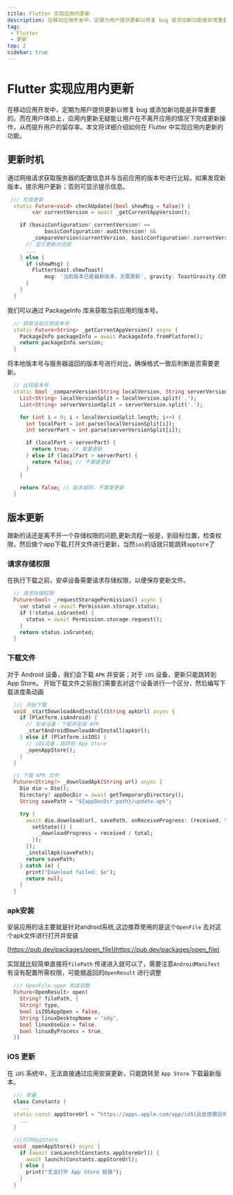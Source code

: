 ```yaml
---
title: Flutter 实现应用内更新
description: 在移动应用开发中，定期为用户提供更新以修复 bug 或添加新功能是非常重要的。而在用户体验上，应用内更新无疑能让用户在不离开应用的情况下完成更新操作，从而提升用户的留存率。本文将详细介绍如何在 Flutter 中实现应用内更新的功能。
tag:
 - Flutter
 - 更新
top: 2
sidebar: true
---
```


# Flutter 实现应用内更新

在移动应用开发中，定期为用户提供更新以修复 bug 或添加新功能是非常重要的。而在用户体验上，应用内更新无疑能让用户在不离开应用的情况下完成更新操作，从而提升用户的留存率。本文将详细介绍如何在 Flutter 中实现应用内更新的功能。

## 更新时机

通过网络请求获取服务器的配置信息并与当前应用的版本号进行比较。如果发现新版本，提示用户更新；否则可显示提示信息。

```dart 
 /// 检查更新
  static Future<void> checkUpdate({bool showMsg = false}) {
        var currentVersion = await _getCurrentAppVersion();

    if (basicConfiguration!.currentVersion! ==
            basicConfiguration!.auditVersion! &&
        _compareVersion(currentVersion, basicConfiguration!.currentVersion!)) {
      // 显示更新对话框
      ...
    } else {
      if (showMsg) {
        Fluttertoast.showToast(
            msg: '当前版本已是最新版本，无需更新', gravity: ToastGravity.CENTER);
      }
    }
  }

```
我们可以通过 PackageInfo 库来获取当前应用的版本号。
```dart
  // 获取当前应用版本号
  static Future<String> _getCurrentAppVersion() async {
    PackageInfo packageInfo = await PackageInfo.fromPlatform();
    return packageInfo.version;
  }

```
将本地版本号与服务器返回的版本号进行对比，确保格式一致后判断是否需要更新。
```dart
  // 比较版本号
  static bool _compareVersion(String localVersion, String serverVersion) {
    List<String> localVersionSplit = localVersion.split('.');
    List<String> serverVersionSplit = serverVersion.split('.');

    for (int i = 0; i < localVersionSplit.length; i++) {
      int localPart = int.parse(localVersionSplit[i]);
      int serverPart = int.parse(serverVersionSplit[i]);

      if (localPart < serverPart) {
        return true; // 需要更新
      } else if (localPart > serverPart) {
        return false; // 不需要更新
      }
    }

    return false; // 版本相同，不需要更新
  }

```

## 版本更新

跟新的话还是离不开一个存储权限的问题,更新流程一般是，到目标位置，检查权限，然后做个app下载,打开文件进行更新，当然`ios`的话就只能跳转`apptore`了

### 请求存储权限

在执行下载之前，安卓设备需要请求存储权限，以便保存更新文件。
```dart
  // 请求存储权限
  Future<bool> _requestStoragePermission() async {
    var status = await Permission.storage.status;
    if (!status.isGranted) {
      status = await Permission.storage.request();
    }
    return status.isGranted;
  }
```

### 下载文件
对于 Android 设备，我们会下载 `APK` 并安装；对于 `iOS` 设备，更新只能跳转到 App Store。
开始下载文件之前我们需要去对这个设备进行一个区分，然后编写下载进度条动画

```dart
  /// 开始下载
  void _startDownloadAndInstall(String apkUrl) async {
    if (Platform.isAndroid) {
      // 安卓设备：下载并安装 APK
      _startAndroidDownloadAndInstall(apkUrl);
    } else if (Platform.isIOS) {
      // iOS设备：跳转到 App Store
      _openAppStore();
    }
  }

  // 下载 APK 文件
  Future<String?> _downloadApk(String url) async {
    Dio dio = Dio();
    Directory? appDocDir = await getTemporaryDirectory();
    String savePath = "${appDocDir.path}/update.apk";

    try {
      await dio.download(url, savePath, onReceiveProgress: (received, total) {
        setState(() {
          _downloadProgress = received / total;
        });
      });
      _installApk(savePath);
      return savePath;
    } catch (e) {
      print("Download failed: $e");
      return null;
    }
  }
```

### apk安装

安装应用的话主要就是针对android系统,这边推荐使用的是这个`OpenFile` 去对这个apk文件进行打开并安装

[https://pub.dev/packages/open_file](https://pub.dev/packages/open_file)

实现就比较简单直接将`filePath` 传递进入就可以了，需要注意`AndroidManifest` 有没有配置所需权限，可能据返回的`OpenResult` 进行调整

```dart
  /// OpenFile.open 构造函数
  Future<OpenResult> open(
    String? filePath, {
    String? type,
    bool isIOSAppOpen = false,
    String linuxDesktopName = "xdg",
    bool linuxUseGio = false,
    bool linuxByProcess = true,
  })

```

###  iOS 更新

在 `iOS` 系统中，无法直接通过应用安装更新，只能跳转至 `App Store` 下载最新版本。

```dart
  /// 常量
  class Constants {
    ...
  static const appStoreUrl = "https://apps.apple.com/app/id${此处放置应用的id}";
    ...
  }

  ///打开AppStore
  void _openAppStore() async {
    if (await canLaunch(Constants.appStoreUrl)) {
      await launch(Constants.appStoreUrl);
    } else {
      print("无法打开 App Store 链接");
    }
  }
```



